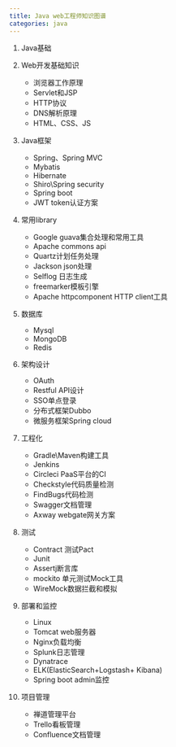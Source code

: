 ```yaml
---
title: Java web工程师知识图谱
categories: java
---
```


1. Java基础

2. Web开发基础知识
    - 浏览器工作原理
    - Servlet和JSP
    - HTTP协议
    - DNS解析原理
    - HTML、CSS、JS
    
3. Java框架
    - Spring、Spring MVC
    - Mybatis
    - Hibernate
    - Shiro\Spring security
    - Spring boot
    - JWT token认证方案

4. 常用library
    - Google guava集合处理和常用工具
    - Apache commons api
    - Quartz计划任务处理
    - Jackson json处理
    - Selflog 日志生成
    - freemarker模板引擎
    - Apache httpcomponent HTTP client工具

5. 数据库
    - Mysql
    - MongoDB
    - Redis
    
5. 架构设计
    - OAuth
    - Restful API设计
    - SSO单点登录
    - 分布式框架Dubbo
    - 微服务框架Spring cloud
    
7. 工程化
    - Gradle\Maven构建工具
    - Jenkins
    - Circleci PaaS平台的CI
    - Checkstyle代码质量检测
    - FindBugs代码检测
    - Swagger文档管理
    - Axway webgate网关方案
    
8. 测试
    - Contract 测试Pact
    - Junit
    - Assertj断言库
    - mockito 单元测试Mock工具
    - WireMock数据拦截和模拟

9. 部署和监控
    - Linux
    - Tomcat web服务器
    - Nginx负载均衡
    - Splunk日志管理
    - Dynatrace
    - ELK(ElasticSearch+Logstash+ Kibana)
    - Spring boot admin监控
  
10. 项目管理
    - 禅道管理平台
    - Trello看板管理
    - Confluence文档管理